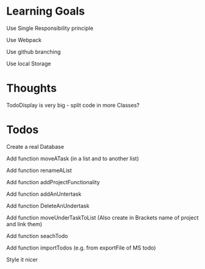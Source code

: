 # Learning Goals
Use Single Responsibility principle

Use Webpack

Use github branching

Use local Storage

# Thoughts
TodoDisplay is very big - split code in more Classes?

# Todos
Create a real Database

Add function moveATask (in a list and to another list)

Add function renameAList

Add function addProjectFunctionality

Add function addAnUntertask

Add function DeleteAnUndertask

Add function moveUnderTaskToList (Also create in Brackets name of project and link them)

Add function seachTodo

Add function importTodos (e.g. from exportFile of MS todo)

Style it nicer
